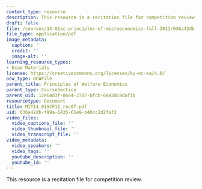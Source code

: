 ```yaml
---
content_type: resource
description: This resource is a recitation file for competition review.
draft: false
file: /courses/14-01sc-principles-of-microeconomics-fall-2011/036a42dbf99a143561e9b40cc2d2faf2_MIT14_01SCF11_rec07.pdf
file_type: application/pdf
image_metadata:
  caption: ''
  credit: ''
  image-alt: ''
learning_resource_types:
- Exam Materials
license: https://creativecommons.org/licenses/by-nc-sa/4.0/
ocw_type: OCWFile
parent_title: Principles of Welfare Economics
parent_type: CourseSection
parent_uid: 12e64d3f-0644-2707-bfcb-6442dc9daf1b
resourcetype: Document
title: MIT14_01SCF11_rec07.pdf
uid: 036a42db-f99a-1435-61e9-b40cc2d2faf2
video_files:
  video_captions_file: ''
  video_thumbnail_file: ''
  video_transcript_file: ''
video_metadata:
  video_speakers: ''
  video_tags: ''
  youtube_description: ''
  youtube_id: ''
---
```

This resource is a recitation file for competition review.